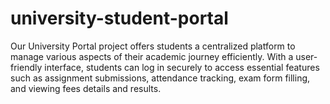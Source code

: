 # university-student-portal
Our University Portal project offers students a centralized platform to manage various aspects of their academic journey efficiently. With a user-friendly interface, students can log in securely to access essential features such as assignment submissions, attendance tracking, exam form filling, and viewing fees details and results.

